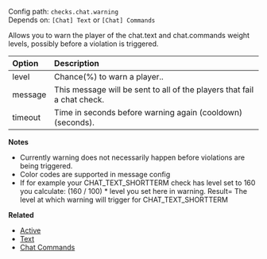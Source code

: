 Config path: `checks.chat.warning`  
Depends on: `[Chat] Text` or `[Chat] Commands`

Allows you to warn the player of the chat.text and chat.commands weight levels, possibly before a violation is triggered.

| Option         | Description |
| :------------- | :---------- |
| level          | Chance(%) to warn a player.. |
| message        | This message will be sent to all of the players that fail a chat check. |
| timeout        | Time in seconds before warning again (cooldown) (seconds). |

**Notes**
* Currently warning does not necessarily happen before violations are being triggered.
* Color codes are supported in message config
* If for example your CHAT_TEXT_SHORTTERM check has level set to 160 you calculate: (160 / 100) * level you set here in warning. Result= The level at which warning will trigger for CHAT_TEXT_SHORTTERM

**Related**
* [Active](https://github.com/Updated-NoCheatPlus/Docs/blob/master/Settings/General.md#active)
* [Text](https://github.com/Updated-NoCheatPlus/Docs/blob/master/Settings/Checks/%5BChat%5D-Text.md)
* [Chat Commands](https://github.com/Updated-NoCheatPlus/Docs/blob/master/Settings/Checks/%5BChat%5D-Commands.md)
